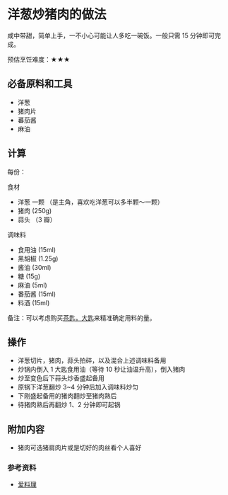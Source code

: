 # 洋葱炒猪肉的做法

咸中带甜，简单上手，一不小心可能让人多吃一碗饭。一般只需 15 分钟即可完成。

预估烹饪难度：★★★

## 必备原料和工具

- 洋葱
- 猪肉片
- 蕃茄酱
- 麻油

## 计算

每份：

食材

- 洋葱 一颗 （是主角，喜欢吃洋葱可以多半颗～一颗）
- 猪肉 (250g)
- 蒜头 （3 瓣）

调味料

- 食用油 (15ml)
- 黑胡椒 (1.25g)
- 酱油 (30ml)
- 糖 (15g)
- 麻油 (5ml)
- 番茄酱 (15ml)
- 料酒 (15ml)

备注：可以考虑购买[茶匙，大匙](https://www.sohu.com/a/127293243_570657)来精准确定用料的量。

## 操作

- 洋葱切片，猪肉，蒜头拍碎，以及混合上述调味料备用
- 炒锅内倒入 1 大匙食用油（等待 10 秒让油温升高），倒入猪肉
- 炒至变色后下蒜头炒香盛起备用
- 原锅下洋葱翻炒 3~4 分钟后加入调味料炒匀
- 下刚盛起备用的猪肉翻炒至猪肉熟后
- 待猪肉熟后再翻炒 1、2 分钟即可起锅

## 附加内容

- 猪肉可选猪肩肉片或是切好的肉丝看个人喜好

### 参考资料

- [爱料理](https://icook.tw/)


